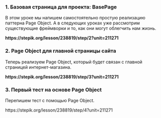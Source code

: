 ### 1. Базовая страница для проекта: BasePage ###
<p>В этом уроке мы напишем самостоятельно простую реализацию паттерна Page Object. А в следующих уроках уже рассмотрим существующие фреймворки и то, как они могут облегчить нам жизнь.</p>
<b>https://stepik.org/lesson/238819/step/2?unit=211271</b>

### 2. Page Object для главной страницы сайта ###
<p>Теперь реализуем Page Object, который будет связан с главной страницей интернет-магазина.</p> 
<b>https://stepik.org/lesson/238819/step/3?unit=211271</b>

### 3. Первый тест на основе Page Object ###
<p>Перепишем тест с помощью Page Object.</p>
https://stepik.org/lesson/238819/step/4?unit=211271